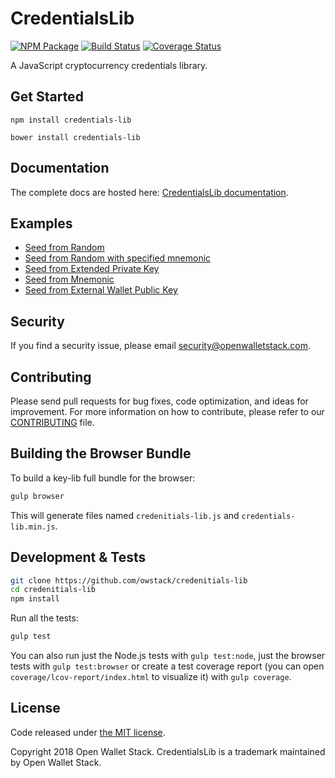 CredentialsLib
=======

[![NPM Package](https://img.shields.io/npm/v/credentials-lib.svg?style=flat-square)](https://www.npmjs.org/package/credentials-lib)
[![Build Status](https://img.shields.io/travis/owstack/credentials-lib.svg?branch=master&style=flat-square)](https://travis-ci.org/owstack/credentials-lib)
[![Coverage Status](https://img.shields.io/coveralls/owstack/credentials-lib.svg?style=flat-square)](https://coveralls.io/r/owstack/credentials-lib)

A JavaScript cryptocurrency credentials library.

## Get Started

```
npm install credentials-lib
```

```
bower install credentials-lib
```

## Documentation

The complete docs are hosted here: [CredentialsLib documentation](docs/index.md).

## Examples

* [Seed from Random](docs/credentials.md#seed-from-random)
* [Seed from Random with specified mnemonic](docs/credentials.md#seed-from-random-with-mnemonic)
* [Seed from Extended Private Key](docs/credentials.md#seed-from-extended-private-key)
* [Seed from Mnemonic](docs/credentials.md#seed-from-mnemonic)
* [Seed from External Wallet Public Key](docs/credentials.md#seed-from-extended-public-key)

## Security

If you find a security issue, please email security@openwalletstack.com.

## Contributing

Please send pull requests for bug fixes, code optimization, and ideas for improvement. For more information on how to contribute, please refer to our [CONTRIBUTING](https://github.com/owstack/key-lib/blob/master/CONTRIBUTING.md) file.

## Building the Browser Bundle

To build a key-lib full bundle for the browser:

```sh
gulp browser
```

This will generate files named `credenitials-lib.js` and `credentials-lib.min.js`.

## Development & Tests

```sh
git clone https://github.com/owstack/credenitials-lib
cd credenitials-lib
npm install
```

Run all the tests:

```sh
gulp test
```

You can also run just the Node.js tests with `gulp test:node`, just the browser tests with `gulp test:browser`
or create a test coverage report (you can open `coverage/lcov-report/index.html` to visualize it) with `gulp coverage`.

## License

Code released under [the MIT license](https://github.com/owstack/credentials-lib/blob/master/LICENSE).

Copyright 2018 Open Wallet Stack. CredentialsLib is a trademark maintained by Open Wallet Stack.
